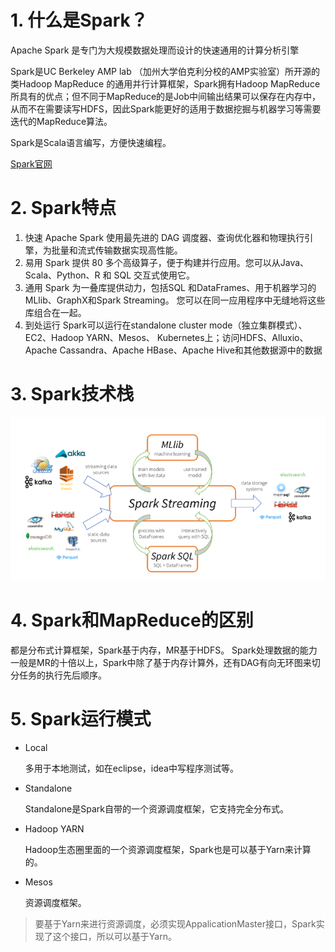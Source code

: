 # 1. 什么是Spark？

Apache Spark 是专门为大规模数据处理而设计的快速通用的计算分析引擎

Spark是UC Berkeley AMP lab （加州大学伯克利分校的AMP实验室）所开源的类Hadoop MapReduce 的通用并行计算框架，Spark拥有Hadoop MapReduce所具有的优点；但不同于MapReduce的是Job中间输出结果可以保存在内存中，从而不在需要读写HDFS，因此Spark能更好的适用于数据挖掘与机器学习等需要迭代的MapReduce算法。

Spark是Scala语言编写，方便快速编程。

[Spark官网](http://spark.apache.org/docs/2.3.1/)

# 2. Spark特点

1. 快速
    ‎Apache Spark 使用最先进的 DAG 调度器、查询优化器和物理执行引擎，为批量和流式传输数据实现高性能。‎
2. 易用
    Spark 提供 80 多个高级算子，便于构建并行应用。您可以从Java、Scala、Python、R 和 SQL ‎‎交互式使用‎‎它。‎
3. 通用
    ‎Spark 为一叠库提供动力，包括‎‎SQL 和DataFrames、用于机器学习的‎‎MLlib、GraphX‎‎和‎‎Spark Streaming。 ‎‎您可以在同一应用程序中无缝地将这些库组合在一起。‎
4. 到处运行
    Spark可以运行在standalone cluster mode（独立集群模式）、EC2、Hadoop YARN、Mesos、 Kubernetes上；访问HDFS、Alluxio、Apache Cassandra、Apache HBase、Apache Hive和其他数据源中的数据
    
    
# 3. Spark技术栈
![Spark技术栈](./img/Spark技术栈.png)

# 4. Spark和MapReduce的区别
都是分布式计算框架，Spark基于内存，MR基于HDFS。
Spark处理数据的能力一般是MR的十倍以上，Spark中除了基于内存计算外，还有DAG有向无环图来切分任务的执行先后顺序。

# 5. Spark运行模式
- Local

    多用于本地测试，如在eclipse，idea中写程序测试等。
- Standalone

    Standalone是Spark自带的一个资源调度框架，它支持完全分布式。
    
- Hadoop YARN

    Hadoop生态圈里面的一个资源调度框架，Spark也是可以基于Yarn来计算的。
    
- Mesos

    资源调度框架。
    

> 要基于Yarn来进行资源调度，必须实现AppalicationMaster接口，Spark实现了这个接口，所以可以基于Yarn。
